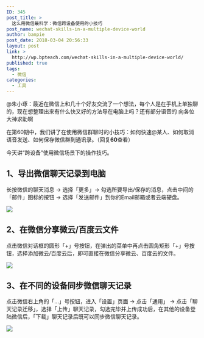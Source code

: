 ```yaml
---
ID: 345
post_title: >
  这么用微信最科学：微信跨设备使用的小技巧
post_name: wechat-skills-in-a-multiple-device-world
author: banpie
post_date: 2018-03-04 20:56:33
layout: post
link: >
  http://wp.bpteach.com/wechat-skills-in-a-multiple-device-world/
published: true
tags:
  - 微信
categories:
  - 工具
---
```

@朱小琢：最近在微信上和几十个好友交流了一个想法，每个人是在手机上单独聊的，现在想整理出来有什么快又好的方法导在电脑上吗？还有部分语音的 向各位大神求助啊


在第60期中，我们讲了在使用微信群聊时的小技巧：如何快速@某人、如何取消语音发送、如何保存微信群到通讯录。（回复**60**查看）

今天讲“跨设备”使用微信场景下的操作技巧。

## **1、导出微信聊天记录到电脑**

长按微信的聊天消息 -&gt; 选择「更多」-&gt; 勾选所要导出/保存的消息，点击中间的「邮件」图标的按钮 -&gt; 选择「发送邮件」到你的Email邮箱或者云端硬盘。

![](http://mmbiz.qpic.cn/mmbiz/z3T1vlHdIX9hhSRPzxK1YQyTjJibL1Z2SSCgfFap0dLHty9GzFg5icoC5m4SaAPzRkZNrD40WZhdYdj7LjwAeBZQ/0)

## **2、在微信分享微云/百度云文件**

点击微信对话框的圆形「+」号按钮，在弹出的菜单中再点击圆角矩形「+」号按钮，选择添加微云/百度云后，即可直接在微信分享微云、百度云的文件。

![](http://mmbiz.qpic.cn/mmbiz/z3T1vlHdIX9hhSRPzxK1YQyTjJibL1Z2SCQXiaicVvSkeOGG3kt8BQWQQjQeMcSyBvB2pL6nHHyAuK3RANnZw1AkA/0)

## **3、在不同的设备同步微信聊天记录**

点击微信右上角的「…」号按钮，进入「设置」页面 -&gt; 点击「通用」 -&gt; 点击「聊天记录迁移」，选择「上传」聊天记录，勾选完毕并上传成功后，在其他的设备登陆微信后，「下载」聊天记录后既可以同步微信聊天记录。

![](http://mmbiz.qpic.cn/mmbiz/z3T1vlHdIX9hhSRPzxK1YQyTjJibL1Z2SU7K5Gw0VCJaVM0FczSIU5pyf2arlrp1vCydZAMjnx4lyhSeagotC5g/0)